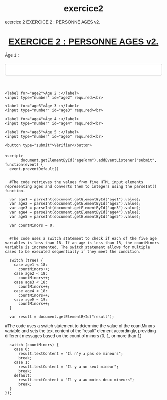 # exercice2
ecercice 2 EXERCICE 2 : PERSONNE AGES v2.




<!DOCTYPE html>
<html lang="en">
<head>
    <meta charset="UTF-8">
    <meta name="viewport" content="width=device-width, initial-scale=1.0">
    <title>Document</title>
</head>
<body>
    <h1><u> EXERCICE 2 : PERSONNE AGES v2.</u></h1>

  <form id="ageForm">
    <label for="age1">Âge 1 :</label>
    <input type="number" id="age1" required><br>

    <label for="age2">Âge 2 :</label>
    <input type="number" id="age2" required><br>

    <label for="age3">Âge 3 :</label>
    <input type="number" id="age3" required><br>

    <label for="age4">Âge 4 :</label>
    <input type="number" id="age4" required><br>

    <label for="age5">Âge 5 :</label>
    <input type="number" id="age5" required><br>

    <button type="submit">Vérifier</button>
  </form>

  <div id="result"></div>



    <script>
           document.getElementById("ageForm").addEventListener("submit", function(event) {
      event.preventDefault()


      #The code retrieves the values from five HTML input elements representing ages and converts them to integers using the parseInt() function.

      var age1 = parseInt(document.getElementById("age1").value);
      var age2 = parseInt(document.getElementById("age2").value);
      var age3 = parseInt(document.getElementById("age3").value);
      var age4 = parseInt(document.getElementById("age4").value);
      var age5 = parseInt(document.getElementById("age5").value);

      var countMinors = 0;


      #The code uses a switch statement to check if each of the five age variables is less than 18. If an age is less than 18, the countMinors variable is incremented. The switch statement allows for multiple cases to be executed sequentially if they meet the condition.

      switch (true) {
        case age1 < 18:
          countMinors++;
        case age2 < 18:
          countMinors++;
        case age3 < 18:
          countMinors++;
        case age4 < 18:
          countMinors++;
        case age5 < 18:
          countMinors++;
      }

      var result = document.getElementById("result");

#The code uses a switch statement to determine the value of the countMinors variable and sets the text content of the "result" element accordingly, providing different messages based on the count of minors (0, 1, or more than 1)


      switch (countMinors) {
        case 0:
          result.textContent = "Il n'y a pas de mineurs";
          break;
        case 1:
          result.textContent = "Il y a un seul mineur";
          break;
        default:
          result.textContent = "Il y a au moins deux mineurs";
          break;
      }
    });
  </script>
    </script>
</body>
</html>

<style>
   body {
  font-family: Arial, sans-serif;
}

form {
  max-width: 600px;
  margin: 0 auto;
}

label, input {
  display: block;
  width: 100%;
  margin-bottom: 20px;
}

input[type="number"] {
  padding: 10px;
  border-radius: 4px;
  border: 1px solid #ccc;
}

button {
  display: block;
  width: 100%;
  padding: 10px;
  background-color: #101010;
  color: white;
  border: none;
  border-radius: 4px;
  cursor: pointer;
}

button:hover {
  background-color: #3e3c3c;
}

@media (max-width: 600px) {
  label, input {
    width: 100%;
  }
}

#result {

    text-align: center;
  margin: 20px auto;
  max-width: 600px;
  color: green;
}
h1{
    text-align: center;
}
  </style>
